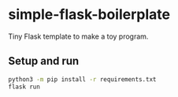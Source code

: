 # simple-flask-boilerplate

Tiny Flask template to make a toy program.

## Setup and run

```bash
python3 -m pip install -r requirements.txt
flask run
```
